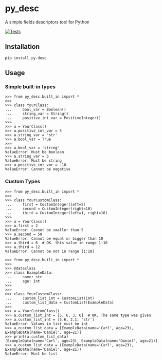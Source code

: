 # py_desc
A simple fields descriptors tool for Python 

[![Tests](https://github.com/syth0le/py_desc/actions/workflows/run_tests.yml/badge.svg)](https://github.com/syth0le/py_desc/actions/workflows/run_tests.yml)

Installation
------------

`pip install py-desc`

Usage
-----

### Simple built-in types

``` {.python}
>>> from py_desc.built_in import *
>>>
>>> class YourClass:
...     bool_var = Boolean()
...     string_var = String()
...     positive_int_var = PositiveInteger()
>>>
>>> a = YourClass()
>>> a.positive_int_var = 5
>>> a.string_var = 'str'
>>> a.bool_var = True
>>>
>>> a.bool_var = 'string'
ValueError: Must be boolean
>>> a.string_var = 5
ValueError: Must be string
>>> a.positive_int_var = -10
ValueError: Cannot be negative
```

### Custom Types

``` {.python}
>>> from py_desc.built_in import *
>>>
>>> class YourCustomClass:
...     first = CustomInteger(left=5)
...     second = CustomInteger(right=10)
...     third = CustomInteger(left=1, right=10)
>>>
>>> a = YourClass()
>>> a.first = 2
ValueError: Cannot be smaller than 5
>>> a.second = 50
ValueError: Cannot be equal or bigger than 10
>>> a.third = 6  # OK. this value in range 1-10
>>> a.third = 12
ValueError: Cannot be not in range [1:10]
```

``` {.python}
>>> from py_desc.built_in import *
>>>
>>> @dataclass
>>> class ExampleData:
...     name: str
...     age: int
>>>
>>>
>>> class YourCustomClass:
...     custom_list_int = CustomList(int)
...     custom_list_data = CustomList(ExampleData)
>>>
>>> a = YourCustomClass()
>>> a.custom_list_int = [5, 6, 3, 6]  # OK. The same type was given
>>> a.custom_list_int = [5.6, 2.1, 'str']
ValueError: Values in list must be int
>>> a.custom_list_data = [ExampleData(name='Carl', age=23), ExampleData(name='Daniel', age=21)]
>>> print(a.custom_list_data)
[ExampleData(name='Carl', age=23), ExampleData(name='Daniel', age=21)]
>>> a.custom_list_data = (ExampleData(name='Carl', age=23), ExampleData(name='Daniel', age=21))
ValueError: Must be list
```
